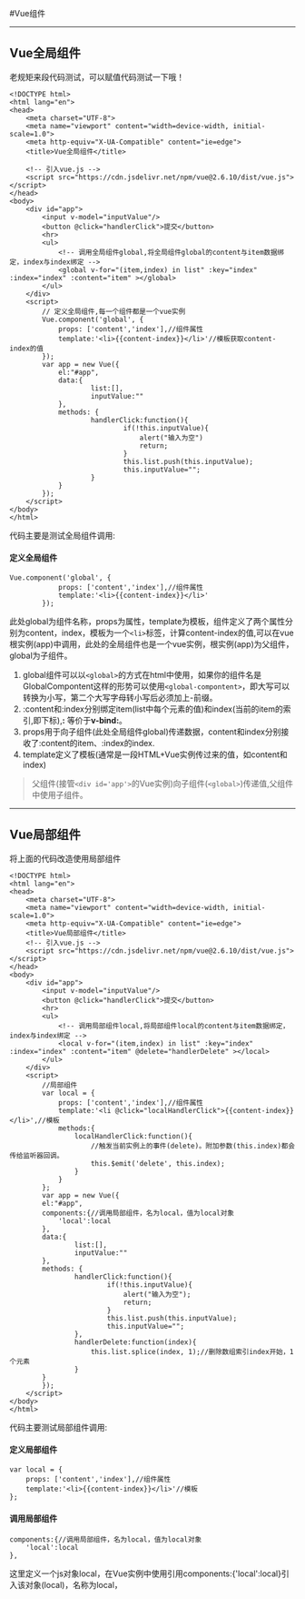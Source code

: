 #Vue组件
***
## Vue全局组件
老规矩来段代码测试，可以赋值代码测试一下哦！

    <!DOCTYPE html>
    <html lang="en">
    <head>
        <meta charset="UTF-8">
        <meta name="viewport" content="width=device-width, initial-scale=1.0">
        <meta http-equiv="X-UA-Compatible" content="ie=edge">
        <title>Vue全局组件</title>
        
        <!-- 引入vue.js -->
        <script src="https://cdn.jsdelivr.net/npm/vue@2.6.10/dist/vue.js"></script>
    </head>
    <body>
        <div id="app">
            <input v-model="inputValue"/>
            <button @click="handlerClick">提交</button>
            <hr>
            <ul>
                <!-- 调用全局组件global,将全局组件global的content与item数据绑定，index与index绑定 -->
                <global v-for="(item,index) in list" :key="index" :index="index" :content="item" ></global>
            </ul>
        </div>
        <script>
            // 定义全局组件,每一个组件都是一个vue实例
            Vue.component('global', {
                props: ['content','index'],//组件属性
                template:'<li>{{content-index}}</li>'//模板获取content-index的值
            });
            var app = new Vue({
                el:"#app",
                data:{
                        list:[],
                        inputValue:""
                },
                methods: {
                        handlerClick:function(){
                                if(!this.inputValue){
                                    alert("输入为空")
                                    return;
                                }
                                this.list.push(this.inputValue);
                                this.inputValue="";
                        }
                }
            });
        </script>
    </body>
    </html>
代码主要是测试全局组件调用:
#### 定义全局组件
    Vue.component('global', {
                props: ['content','index'],//组件属性
                template:'<li>{{content-index}}</li>'
            });
此处global为组件名称，props为属性，template为模板，组件定义了两个属性分别为content，index，模板为一个`<li>`标签，计算content-index的值,可以在vue根实例(app)中调用，此处的全局组件也是一个vue实例，根实例(app)为父组件，global为子组件。
1. global组件可以以`<global>`的方式在html中使用，如果你的组件名是GlobalCompontent这样的形势可以使用`<global-compontent>`，即大写可以转换为小写，第二个大写字母转小写后必须加上-前缀。
2. :content和:index分别绑定item(list中每个元素的值)和index(当前的item的索引,即下标),**:** 等价于**v-bind:**。
3. props用于向子组件(此处全局组件global)传递数据，content和index分别接收了:content的item、:index的index.
4. template定义了模板(通常是一段HTML+Vue实例传过来的值，如content和index)
>父组件(接管`<div id='app'>`的Vue实例)向子组件(`<global>`)传递值,父组件中使用子组件。
***
## Vue局部组件
将上面的代码改造使用局部组件

    <!DOCTYPE html>
    <html lang="en">
    <head>
        <meta charset="UTF-8">
        <meta name="viewport" content="width=device-width, initial-scale=1.0">
        <meta http-equiv="X-UA-Compatible" content="ie=edge">
        <title>Vue局部组件</title>
        <!-- 引入vue.js -->
        <script src="https://cdn.jsdelivr.net/npm/vue@2.6.10/dist/vue.js"></script>
    </head>
    <body>
        <div id="app">
            <input v-model="inputValue"/>
            <button @click="handlerClick">提交</button>
            <hr>
            <ul>
                <!-- 调用局部组件local,将局部组件local的content与item数据绑定，index与index绑定 -->
                <local v-for="(item,index) in list" :key="index" :index="index" :content="item" @delete="handlerDelete" ></local>
            </ul>
        </div>
        <script>
            //局部组件
            var local = {
                props: ['content','index'],//组件属性
                template:'<li @click="localHandlerClick">{{content-index}}</li>',//模板
                methods:{
                    localHandlerClick:function(){
                        //触发当前实例上的事件(delete)。附加参数(this.index)都会传给监听器回调。
                        this.$emit('delete', this.index);
                    }
                }
            };
            var app = new Vue({
            el:"#app",
            components:{//调用局部组件，名为local，值为local对象
                'local':local
            },
            data:{
                    list:[],
                    inputValue:""
            },
            methods: {
                    handlerClick:function(){
                            if(!this.inputValue){
                                alert("输入为空");
                                return;
                            }
                            this.list.push(this.inputValue);
                            this.inputValue="";
                    },
                    handlerDelete:function(index){
                        this.list.splice(index, 1);//删除数组索引index开始，1个元素
                    }
            }
            });
        </script>
    </body>
    </html>
代码主要测试局部组件调用:
#### 定义局部组件
    var local = {
        props: ['content','index'],//组件属性
        template:'<li>{{content-index}}</li>'//模板
    };
#### 调用局部组件
    components:{//调用局部组件，名为local，值为local对象
        'local':local
    },
这里定义一个js对象local，在Vue实例中使用引用components:{'local':local}引入该对象(local)，名称为local，

